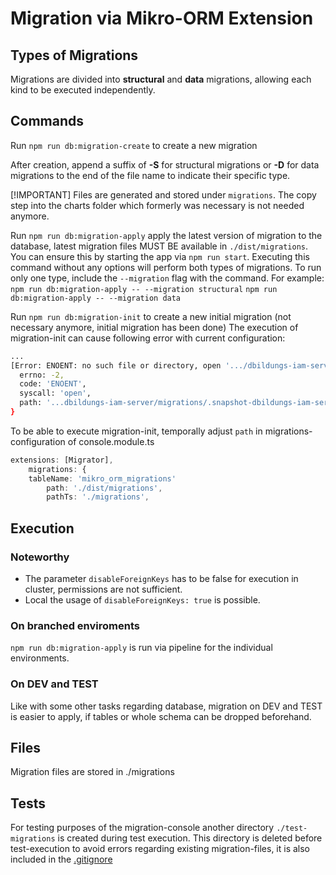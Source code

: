# Migration via Mikro-ORM Extension

## Types of Migrations

Migrations are divided into **structural** and **data** migrations, allowing each kind to be executed independently.

## Commands

Run `npm run db:migration-create` to create a new migration

After creation, append a suffix of **-S** for structural migrations or **-D** for data migrations to the end of the file name to indicate their specific type.

[!IMPORTANT]
Files are generated and stored under `migrations`.
The copy step into the charts folder which formerly was necessary is not needed anymore.

Run `npm run db:migration-apply` apply the latest version of migration to the database, latest migration files MUST BE available in `./dist/migrations`.
You can ensure this by starting the app via `npm run start`.
Executing this command without any options will perform both types of migrations. To run only one type, include the `--migration` flag with the command. For example:
`npm run db:migration-apply -- --migration structural`
`npm run db:migration-apply -- --migration data`

Run `npm run db:migration-init` to create a new initial migration (not necessary anymore, initial migration has been done)
The execution of migration-init can cause following error with current configuration:

```bash
...
[Error: ENOENT: no such file or directory, open '.../dbildungs-iam-server/migrations/.snapshot-dbildungs-iam-server.json'] {
  errno: -2,
  code: 'ENOENT',
  syscall: 'open',
  path: '...dbildungs-iam-server/migrations/.snapshot-dbildungs-iam-server.json'
}
```

To be able to execute migration-init, temporally adjust `path` in migrations-configuration of console.module.ts

```typescript
extensions: [Migrator],
    migrations: {
    tableName: 'mikro_orm_migrations'
        path: './dist/migrations',
        pathTs: './migrations',
```

## Execution

### Noteworthy

-   The parameter `disableForeignKeys` has to be false for execution in cluster, permissions are not sufficient.
-   Local the usage of `disableForeignKeys: true` is possible.

### On branched enviroments

`npm run db:migration-apply` is run via pipeline for the individual environments.

### On DEV and TEST

Like with some other tasks regarding database, migration on DEV and TEST is easier to apply, if tables or whole schema can be dropped beforehand.

## Files

Migration files are stored in ./migrations

## Tests

For testing purposes of the migration-console another directory `./test-migrations` is created during test execution.
This directory is deleted before test-execution to avoid errors regarding existing migration-files, it is also included in the [.gitignore](./../.gitignore)
